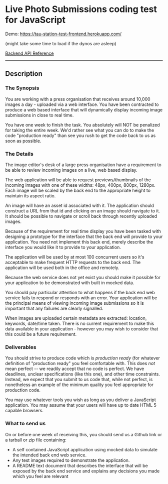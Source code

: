 # Live Photo Submissions coding test for JavaScript

Demo: https://tau-station-test-frontend.herokuapp.com/

(might take some time to load if the dynos are asleep)

[Backend API Reference](backend)

---

## Description

### The Synopsis

You are working with a press organisation that receives around 10,000 images a day - uploaded via a web interface. You have been contracted to produce a web based interface that will dynamically display incoming image submissions in close to real time.

You have one week to finish the task. You absolutely will NOT be penalized for taking the entire week. We'd rather see what you can do to make the code "production ready" than see you rush to get the code back to us as soon as possible.

### The Details

The image editor's desk of a large press organisation have a requirement to be able to review incoming images on a live, web based display.

The web application will be able to request previews/thumbnails of the incoming images with one of these widths: 48px, 400px, 800px, 1280px. Each image will be scaled by the back end to the appropriate height to maintain its aspect ratio.

An image will have an asset id associated with it. The application should construct a URL from that id and clicking on an image should navigate to it. It should be possible to navigate or scroll back through recently uploaded images.

Because of the requirement for real time display you have been tasked with designing a prototype for the interface that the back end will provide to your application. You need not implement this back end, merely describe the interface you would like it to provide to your application.

The application will be used by at most 100 concurrent users so it's acceptable to make frequent HTTP requests to the back end. The application will be used both in the office and remotely.

Because the web service does not yet exist you should make it possible for your application to be demonstrated with built in mocked data.

You should pay particular attention to what happens if the back end web service fails to respond or responds with an error. Your application will be the principal means of viewing incoming image submissions so it is important that any failures are clearly signalled.

When images are uploaded certain metadata are extracted: location, keywords, date/time taken. There is no current requirement to make this data available in your application - however you may wish to consider that this could be a future requirement.

### Deliverables

You should strive to produce code which is _production ready_ (for whatever definition of "production ready" you feel comfortable with. This does _not_ mean perfect -- we readily accept that no code is perfect. We have deadlines, unclear specifications (like this one), and other time constraints. Instead, we expect that you submit to us code that, while not perfect, is nonetheless an example of the minimum quality you feel appropriate for production code.

You may use whatever tools you wish as long as you deliver a JavaScript application. You may assume that your users will have up to date HTML 5 capable browsers.

### What to send us

On or before one week of receiving this, you should send us a Github link or a tarball or zip file containing:

- A self contained JavaScript application using mocked data to simulate the intended back end web service.
- Any test images required to demonstrate the application.
- A README text document that describes the interface that will be exposed by the back end service and explains any decisions you made which you feel are relevant
